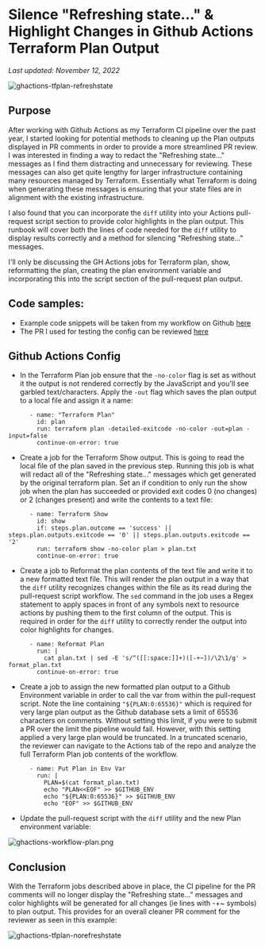 # Silence "Refreshing state…" & Highlight Changes in Github Actions Terraform Plan Output

_Last updated: November 12, 2022_

![ghactions-tfplan-refreshstate](/images/ghactions-tfplan-refreshstate.png)

## Purpose
After working with Github Actions as my Terraform CI pipeline over the past year, I started looking for potential methods to cleaning up the  Plan outputs displayed in PR comments in order to provide a more streamlined PR review. I was interested in finding a way to redact the "Refreshing state..." messages as I find them distracting and unnecessary for reviewing. These messages can also get quite lengthy for larger infrastructure containing many resources managed by Terraform. Essentially what Terraform is doing when generating these messages is ensuring that your state files are in alignment with the existing  infrastructure. 

I also found that you can incorporate the `diff` utility into your Actions pull-request script section to provide color highlights in the plan output. This runbook will cover both the lines of code needed for the `diff` utility to display results correctly and a method for silencing "Refreshing state..." messages.

I'll only be discussing the GH Actions jobs for Terraform plan, show, reformatting the plan, creating the plan environment variable and incorporating this into the script section of the pull-request plan output. 

## Code samples:
- Example code snippets will be taken from my workflow on Github [here](https://github.com/jksprattler/azure-security/blob/main/.github/workflows/azuretfdeploy.yml)
- The PR I used for testing the config can be reviewed [here](https://github.com/jksprattler/azure-security/pull/8)

## Github Actions Config
- In the Terraform Plan job ensure that the `-no-color` flag is set as without it the output is not rendered correctly by the JavaScript and you'll see garbled text/characters. Apply the `-out` flag which saves the plan output to a local file and assign it a name:

```
      - name: "Terraform Plan"
        id: plan
        run: terraform plan -detailed-exitcode -no-color -out=plan -input=false
        continue-on-error: true
```
- Create a job for the Terraform Show output. This is going to read the local file of the plan saved in the previous step. Running this job is what will redact all of the "Refreshing state..." messages which get generated by the original terraform plan. Set an if condition to only run the show job when the plan has succeeded or provided exit codes 0 (no changes) or 2 (changes present) and write the contents to a text file:

```
      - name: Terraform Show 
        id: show 
        if: steps.plan.outcome == 'success' || steps.plan.outputs.exitcode == '0' || steps.plan.outputs.exitcode == '2'
        run: terraform show -no-color plan > plan.txt
        continue-on-error: true
```
- Create a job to Reformat the plan contents of the text file and write it to a new formatted text file. This will render the plan output in a way that the `diff` utility recognizes changes within the file as its read during the pull-request script workflow. The `sed` command in the job uses a Regex statement to apply spaces in front of any symbols next to resource actions by pushing them to the first column of the output. This is required in order for the `diff` utility to correctly render the output into color highlights for changes.

```
      - name: Reformat Plan 
        run: |
          cat plan.txt | sed -E 's/^([[:space:]]+)([-+~])/\2\1/g' > format_plan.txt
        continue-on-error: true
```
- Create a job to assign the new formatted plan output to a Github Environment variable in order to call the var from within the pull-request script. Note the line containing `"${PLAN:0:65536}"` which is required for very large plan output as the Github database sets a limit of 65536 characters on comments. Without setting this limit, if you were to submit a PR over the limit the pipeline would fail. However, with this setting applied a very large plan would be truncated. In a truncated scenario, the reviewer can navigate to the Actions tab of the repo and analyze the full Terraform Plan job contents of the workflow.

```
      - name: Put Plan in Env Var
        run: |
          PLAN=$(cat format_plan.txt)
          echo "PLAN<<EOF" >> $GITHUB_ENV
          echo "${PLAN:0:65536}" >> $GITHUB_ENV
          echo "EOF" >> $GITHUB_ENV     
```
- Update the pull-request script with the `diff` utility and the new Plan environment variable:

![ghactions-workflow-plan.png](/images/ghactions-workflow-plan.png)

## Conclusion
With the Terraform jobs described above in place, the CI pipeline for the PR comments will no longer display the "Refreshing state..." messages and  color highlights will be generated for all changes (ie lines with -+~ symbols) to plan output. This provides for an overall cleaner PR comment for the reviewer as seen in this example:

![ghactions-tfplan-norefreshstate](/images/ghactions-tfplan-norefreshstate.png)
